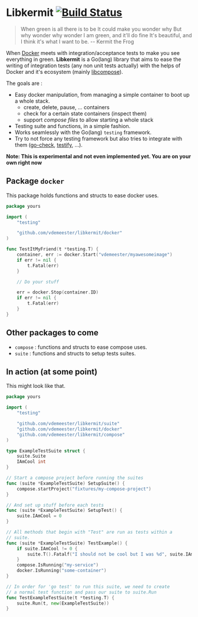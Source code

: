 # Libkermit [![Build Status](https://travis-ci.org/vdemeester/libkermit.svg?branch=add-readme)](https://travis-ci.org/vdemeester/libkermit)

> When green is all there is to be
> It could make you wonder why
> But why wonder why wonder
> I am green, and it'll do fine
> It's beautiful,
> and I think it's what I want to be.
> -- Kermit the Frog

When [Docker](https://github.com/docker/docker) meets with
integration/acceptance tests to make you see everything in
green. **Libkermit** is a Go(lang) library that aims to ease the
writing of integration tests (any non unit tests actually) with the
helps of Docker and it's ecosystem (mainly
[libcompose](https://github.com/docker/libcompose)).

The goals are :

- Easy docker manipulation, from managing a simple container to boot
  up a whole stack.
    - create, delete, pause, … containers
    - check for a certain state containers (inspect them)
    - support *compose files* to allow starting a whole stack
- Testing suite and functions, in a simple fashion.
- Works seamlessly with the Go(lang) `testing` framework.
- Try to not force any testing framework but also tries to integrate
  with them ([go-check](https://github.com/go-check/check),
  [testify](https://github.com/stretchr/testify), …).

**Note: This is experimental and not even implemented yet. You are on your own right now**


## Package `docker`

This package holds functions and structs to ease docker uses.

```go
package yours

import (
    "testing"

    "github.com/vdemeester/libkermit/docker"
)

func TestItMyFriend(t *testing.T) {
    container, err := docker.Start("vdemeester/myawesomeimage")
    if err != nil {
        t.Fatal(err)
    }

    // Do your stuff

    err = docker.Stop(container.ID)
    if err != nil {
        t.Fatal(err)
    }
}
```


## Other packages to come

- `compose` : functions and structs to ease compose uses.
- `suite` : functions and structs to setup tests suites.

## In action (at some point)

This might look like that.

```go
package yours

import (
    "testing"

    "github.com/vdemeester/libkermit/suite"
    "github.com/vdemeester/libkermit/docker"
    "github.com/vdemeester/libkermit/compose"
)

type ExampleTestSuite struct {
    suite.Suite
    IAmCool int
}

// Start a compose project before running the suites
func (suite *ExampleTestSuite) SetupSuite() {
    compose.startProject("fixtures/my-compose-project")
}

// And set up stuff before each tests
func (suite *ExampleTestSuite) SetupTest() {
    suite.IAmCool = 0
}

// All methods that begin with "Test" are run as tests within a
// suite.
func (suite *ExampleTestSuite) TestExample() {
    if suite.IAmCool != 0 {
        suite.T().Fatalf("I should not be cool but I was %d", suite.IAmCool)
    }
    compose.IsRunning("my-service")
    docker.IsRunning("some-container")
}

// In order for 'go test' to run this suite, we need to create
// a normal test function and pass our suite to suite.Run
func TestExampleTestSuite(t *testing.T) {
    suite.Run(t, new(ExampleTestSuite))
}
```


